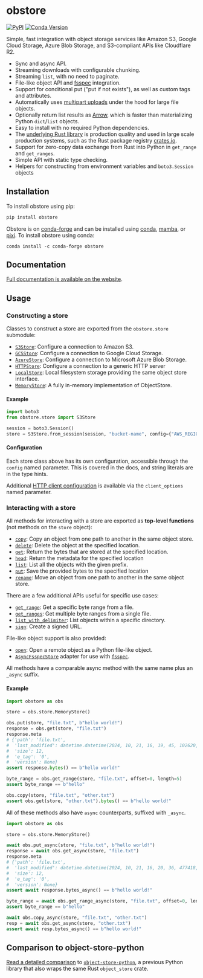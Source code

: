 # obstore

[![PyPI][pypi_badge]][pypi_link]
[![Conda Version][conda_version_badge]][conda_version]

[pypi_badge]: https://badge.fury.io/py/obstore.svg
[pypi_link]: https://pypi.org/project/obstore/
[conda_version_badge]: https://img.shields.io/conda/vn/conda-forge/obstore.svg
[conda_version]: https://prefix.dev/channels/conda-forge/packages/obstore

Simple, fast integration with object storage services like Amazon S3, Google Cloud Storage, Azure Blob Storage, and S3-compliant APIs like Cloudflare R2.

- Sync and async API.
- Streaming downloads with configurable chunking.
- Streaming `list`, with no need to paginate.
- File-like object API and [fsspec](https://github.com/fsspec/filesystem_spec) integration.
- Support for conditional put ("put if not exists"), as well as custom tags and attributes.
- Automatically uses [multipart uploads](https://docs.aws.amazon.com/AmazonS3/latest/userguide/mpuoverview.html) under the hood for large file objects.
- Optionally return list results as [Arrow](https://arrow.apache.org/), which is faster than materializing Python `dict`/`list` objects.
- Easy to install with no required Python dependencies.
- The [underlying Rust library](https://docs.rs/object_store) is production quality and used in large scale production systems, such as the Rust package registry [crates.io](https://crates.io/).
- Support for zero-copy data exchange from Rust into Python in `get_range` and `get_ranges`.
- Simple API with static type checking.
- Helpers for constructing from environment variables and `boto3.Session` objects

<!-- For Rust developers looking to add object_store support to their Python packages, refer to pyo3-object_store. -->

## Installation

To install obstore using pip:

```sh
pip install obstore
```

Obstore is on [conda-forge](https://prefix.dev/channels/conda-forge/packages/obstore) and can be installed using [conda](https://docs.conda.io), [mamba](https://mamba.readthedocs.io/), or [pixi](https://pixi.sh/). To install obstore using conda:

```
conda install -c conda-forge obstore
```

## Documentation

[Full documentation is available on the website](https://developmentseed.org/obstore).

## Usage

### Constructing a store

Classes to construct a store are exported from the `obstore.store` submodule:

- [`S3Store`](https://developmentseed.org/obstore/latest/api/store/aws/): Configure a connection to Amazon S3.
- [`GCSStore`](https://developmentseed.org/obstore/latest/api/store/gcs/): Configure a connection to Google Cloud Storage.
- [`AzureStore`](https://developmentseed.org/obstore/latest/api/store/azure/): Configure a connection to Microsoft Azure Blob Storage.
- [`HTTPStore`](https://developmentseed.org/obstore/latest/api/store/http/): Configure a connection to a generic HTTP server
- [`LocalStore`](https://developmentseed.org/obstore/latest/api/store/local/): Local filesystem storage providing the same object store interface.
- [`MemoryStore`](https://developmentseed.org/obstore/latest/api/store/memory/): A fully in-memory implementation of ObjectStore.

#### Example

```py
import boto3
from obstore.store import S3Store

session = boto3.Session()
store = S3Store.from_session(session, "bucket-name", config={"AWS_REGION": "us-east-1"})
```

#### Configuration

Each store class above has its own configuration, accessible through the `config` named parameter. This is covered in the docs, and string literals are in the type hints.

Additional [HTTP client configuration](https://developmentseed.org/obstore/latest/api/store/config/) is available via the `client_options` named parameter.

### Interacting with a store

All methods for interacting with a store are exported as **top-level functions** (not methods on the `store` object):

- [`copy`](https://developmentseed.org/obstore/latest/api/copy/): Copy an object from one path to another in the same object store.
- [`delete`](https://developmentseed.org/obstore/latest/api/delete/): Delete the object at the specified location.
- [`get`](https://developmentseed.org/obstore/latest/api/get/): Return the bytes that are stored at the specified location.
- [`head`](https://developmentseed.org/obstore/latest/api/head/): Return the metadata for the specified location
- [`list`](https://developmentseed.org/obstore/latest/api/list/): List all the objects with the given prefix.
- [`put`](https://developmentseed.org/obstore/latest/api/put/): Save the provided bytes to the specified location
- [`rename`](https://developmentseed.org/obstore/latest/api/rename/): Move an object from one path to another in the same object store.

There are a few additional APIs useful for specific use cases:

- [`get_range`](https://developmentseed.org/obstore/latest/api/get/#obstore.get_range): Get a specific byte range from a file.
- [`get_ranges`](https://developmentseed.org/obstore/latest/api/get/#obstore.get_ranges): Get multiple byte ranges from a single file.
- [`list_with_delimiter`](https://developmentseed.org/obstore/latest/api/list/#obstore.list_with_delimiter): List objects within a specific directory.
- [`sign`](https://developmentseed.org/obstore/latest/api/sign/): Create a signed URL.

File-like object support is also provided:

- [`open`](https://developmentseed.org/obstore/latest/api/file/#obstore.open): Open a remote object as a Python file-like object.
- [`AsyncFsspecStore`](https://developmentseed.org/obstore/latest/api/fsspec/#obstore.fsspec.AsyncFsspecStore) adapter for use with [`fsspec`](https://github.com/fsspec/filesystem_spec).

All methods have a comparable async method with the same name plus an `_async` suffix.

#### Example

```py
import obstore as obs

store = obs.store.MemoryStore()

obs.put(store, "file.txt", b"hello world!")
response = obs.get(store, "file.txt")
response.meta
# {'path': 'file.txt',
#  'last_modified': datetime.datetime(2024, 10, 21, 16, 19, 45, 102620, tzinfo=datetime.timezone.utc),
#  'size': 12,
#  'e_tag': '0',
#  'version': None}
assert response.bytes() == b"hello world!"

byte_range = obs.get_range(store, "file.txt", offset=0, length=5)
assert byte_range == b"hello"

obs.copy(store, "file.txt", "other.txt")
assert obs.get(store, "other.txt").bytes() == b"hello world!"
```

All of these methods also have `async` counterparts, suffixed with `_async`.

```py
import obstore as obs

store = obs.store.MemoryStore()

await obs.put_async(store, "file.txt", b"hello world!")
response = await obs.get_async(store, "file.txt")
response.meta
# {'path': 'file.txt',
#  'last_modified': datetime.datetime(2024, 10, 21, 16, 20, 36, 477418, tzinfo=datetime.timezone.utc),
#  'size': 12,
#  'e_tag': '0',
#  'version': None}
assert await response.bytes_async() == b"hello world!"

byte_range = await obs.get_range_async(store, "file.txt", offset=0, length=5)
assert byte_range == b"hello"

await obs.copy_async(store, "file.txt", "other.txt")
resp = await obs.get_async(store, "other.txt")
assert await resp.bytes_async() == b"hello world!"
```

## Comparison to object-store-python

[Read a detailed comparison](https://github.com/roeap/object-store-python/issues/24#issuecomment-2422689636) to [`object-store-python`](https://github.com/roeap/object-store-python), a previous Python library that also wraps the same Rust `object_store` crate.
